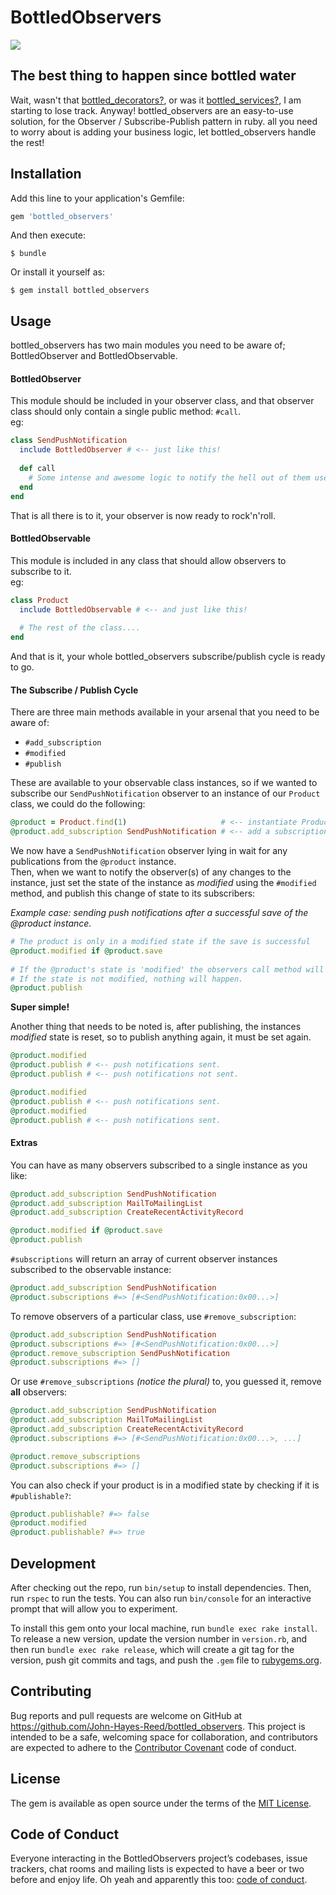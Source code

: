# BottledObservers

![](https://ruby-gem-downloads-badge.herokuapp.com/bottled_observers?type=total)

## The best thing to happen since bottled water

Wait, wasn't that [bottled_decorators?](https://github.com/John-Hayes-Reed/bottled_decorators),
or was it [bottled_services?](https://github.com/John-Hayes-Reed/bottled_services), 
I am starting to lose track. Anyway! bottled_observers are an easy-to-use solution, 
for the Observer / Subscribe-Publish pattern in ruby. all you need to worry about 
is adding your business logic, let bottled_observers handle the rest!

## Installation

Add this line to your application's Gemfile:

```ruby
gem 'bottled_observers'
```

And then execute:

    $ bundle

Or install it yourself as:

    $ gem install bottled_observers

## Usage

bottled_observers has two main modules you need to be aware of; BottledObserver and BottledObservable.  

#### BottledObserver

This module should be included in your observer class, and that observer class 
should only contain a single public method: `#call`.  
eg:

```ruby
class SendPushNotification
  include BottledObserver # <-- just like this!
  
  def call
    # Some intense and awesome logic to notify the hell out of them users.
  end
end
```

That is all there is to it, your observer is now ready to rock'n'roll.

#### BottledObservable

This module is included in any class that should allow observers to subscribe to it.  
eg:

```ruby
class Product
  include BottledObservable # <-- and just like this!
  
  # The rest of the class....
end
```

And that is it, your whole bottled_observers subscribe/publish cycle is ready to go.

#### The Subscribe / Publish Cycle  

There are three main methods available in your arsenal that you need to be aware of:
* `#add_subscription`
* `#modified`
* `#publish`

These are available to your observable class instances, so if we wanted to subscribe
our `SendPushNotification` observer to an instance of our `Product` class, we could
do the following:

```ruby
@product = Product.find(1)                     # <-- instantiate Product from a record in the database. 
@product.add_subscription SendPushNotification # <-- add a subscription for the SendPushNotification class
```

We now have a `SendPushNotification` observer lying in wait for any publications from the `@product` instance.  
Then, when we want to notify the observer(s) of any changes to the instance, just 
set the state of the instance as *modified* using the `#modified` method, and publish
this change of state to its subscribers:

*Example case: sending push notifications after a successful save of the @product instance.*
```ruby
# The product is only in a modified state if the save is successful
@product.modified if @product.save
 
# If the @product's state is 'modified' the observers call method will be excecuted. 
# If the state is not modified, nothing will happen.
@product.publish
```

**Super simple!**

Another thing that needs to be noted is, after publishing, the instances *modified* 
state is reset, so to publish anything again, it must be set again.

```ruby
@product.modified
@product.publish # <-- push notifications sent.
@product.publish # <-- push notifications not sent.
```

```ruby
@product.modified
@product.publish # <-- push notifications sent.
@product.modified
@product.publish # <-- push notifications sent.
```

#### Extras

You can have as many observers subscribed to a single instance as you like:
```ruby
@product.add_subscription SendPushNotification
@product.add_subscription MailToMailingList
@product.add_subscription CreateRecentActivityRecord

@product.modified if @product.save
@product.publish
```

`#subscriptions` will return an array of current observer instances subscribed to the observable instance:
```ruby
@product.add_subscription SendPushNotification
@product.subscriptions #=> [#<SendPushNotification:0x00...>]
```

To remove observers of a particular class, use `#remove_subscription`:
```ruby
@product.add_subscription SendPushNotification
@product.subscriptions #=> [#<SendPushNotification:0x00...>]
@product.remove_subscription SendPushNotification
@product.subscriptions #=> []
```

Or use `#remove_subscriptions` *(notice the plural)* to, you guessed it, remove **all** observers:
```ruby
@product.add_subscription SendPushNotification
@product.add_subscription MailToMailingList
@product.add_subscription CreateRecentActivityRecord
@product.subscriptions #=> [#<SendPushNotification:0x00...>, ...]

@product.remove_subscriptions
@product.subscriptions #=> []
```

You can also check if your product is in a modified state by checking if it is `#publishable?`:
```ruby
@product.publishable? #=> false
@product.modified
@product.publishable? #=> true
```

## Development

After checking out the repo, run `bin/setup` to install dependencies. Then, run `rspec` to run the tests. You can also run `bin/console` for an interactive prompt that will allow you to experiment.

To install this gem onto your local machine, run `bundle exec rake install`. To release a new version, update the version number in `version.rb`, and then run `bundle exec rake release`, which will create a git tag for the version, push git commits and tags, and push the `.gem` file to [rubygems.org](https://rubygems.org).

## Contributing

Bug reports and pull requests are welcome on GitHub at https://github.com/John-Hayes-Reed/bottled_observers. This project is intended to be a safe, welcoming space for collaboration, and contributors are expected to adhere to the [Contributor Covenant](http://contributor-covenant.org) code of conduct.

## License

The gem is available as open source under the terms of the [MIT License](http://opensource.org/licenses/MIT).

## Code of Conduct

Everyone interacting in the BottledObservers project’s codebases, issue trackers, chat rooms and mailing lists is expected to have a beer or two before and enjoy life. Oh yeah and apparently this too: [code of conduct](https://github.com/[USERNAME]/bottled_observers/blob/master/CODE_OF_CONDUCT.md).
